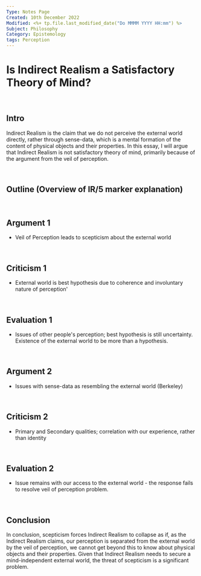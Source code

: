 ```yaml
---
Type: Notes Page
Created: 10th December 2022
Modified: <%+ tp.file.last_modified_date("Do MMMM YYYY HH:mm") %>
Subject: Philosophy
Category: Epistemology
tags: Perception
---
```

# Is Indirect Realism a Satisfactory Theory of Mind?

</br>

## Intro

Indirect Realism is the claim that we do not perceive the external world directly, rather through sense-data, which is a mental formation of the content of physical objects and their properties. In this essay, I will argue that Indirect Realism is not satisfactory theory of mind, primarily because of the argument from the veil of perception.

</br>

## Outline (Overview of IR/5 marker explanation)

</br>

## Argument 1

- Veil of Perception leads to scepticism about the external world
</br>

## Criticism 1

- External world is best hypothesis due to coherence and involuntary nature of perception'
</br>

## Evaluation 1

- Issues of other people's perception; best hypothesis is still uncertainty. Existence of the external world to be more than a hypothesis.
</br>

## Argument 2

- Issues with sense-data as resembling the external world (Berkeley)
</br>

## Criticism 2

- Primary and Secondary qualities; correlation with our experience, rather than identity
</br>

## Evaluation 2

- Issue remains with our access to the external world - the response fails to resolve veil of perception problem.
</br>

## Conclusion

In conclusion, scepticism forces Indirect Realism to collapse as if, as the Indirect Realism claims, our perception is separated from the external world by the veil of perception, we cannot get beyond this to know about physical objects and their properties. Given that Indirect Realism needs to secure a mind-independent external world, the threat of scepticism is a significant problem.